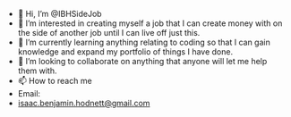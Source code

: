 - 👋 Hi, I’m @IBHSideJob
- 👀 I’m interested in creating myself a job that I can create money with on the side of another job until I can live off just this. 
- 🌱 I’m currently learning anything relating to coding so that I can gain knowledge and expand my portfolio of things I have done. 
- 💞️ I’m looking to collaborate on anything that anyone will let me help them with. 
- 📫 How to reach me 
- Email:
- isaac.benjamin.hodnett@gmail.com
